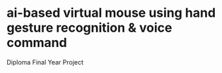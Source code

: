  # ai-based virtual mouse using hand gesture recognition & voice command
 Diploma Final Year Project
 

